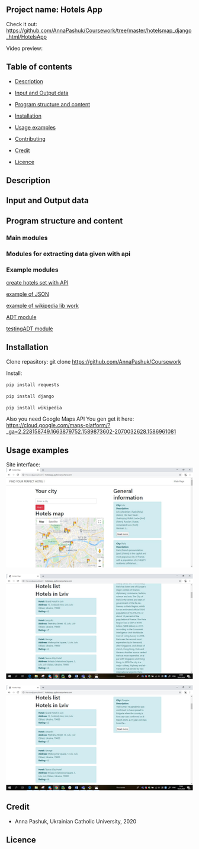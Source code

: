 ## Project name: Hotels App

Check it out: https://github.com/AnnaPashuk/Coursework/tree/master/hotelsmap_django_html/HotelsApp


Video preview: 


## Table of contents

* [Description](#Description)

* [Input and Output data](#Input-and-Output-Data)

* [Program structure and content](#Program-structure-and-content)

* [Installation](#Installation)

* [Usage examples](#Usage-examples)

* [Contributing](#Contributing)

* [Credit](#Credit)

* [Licence](#Licence)



## Description


## Input and Output data


 ## Program structure and content
 
 ### Main modules
 
 
 
 ### Modules for extracting data given with api
 
 
 ### Example modules
 
 [create hotels set with API](https://github.com/AnnaPashuk/Coursework/blob/master/examples/hotels_set.py)
 
 [example of JSON](https://github.com/AnnaPashuk/Coursework/blob/master/examples/city_hotels.json)
 
 [example of wikipedia lib work](https://github.com/AnnaPashuk/Coursework/blob/master/examples/wikipedia_lib_test.py)

 [ADT module](https://github.com/AnnaPashuk/Coursework/blob/master/adt/city_array.py)
 
 [testingADT module](https://github.com/AnnaPashuk/Coursework/blob/master/adt/city_array_test.py)

## Installation

Clone repasitory: 
git clone https://github.com/AnnaPashuk/Coursework

Install:

```bash
pip install requests
```

```bash
pip install django
```

```bash
pip install wikipedia
```

Also you need Google Maps API 
You gen get it here: https://cloud.google.com/maps-platform/?_ga=2.228158749.1663879752.1589873602-2070032628.1586961081

## Usage examples

Site interface:
![](https://github.com/AnnaPashuk/Coursework/blob/master/pictures_examples/site_interface.jpg)



![](https://github.com/AnnaPashuk/Coursework/blob/master/pictures_examples/hotels_list1.jpg)


![](https://github.com/AnnaPashuk/Coursework/blob/master/pictures_examples/hotels_list2.jpg)

## Credit

* Anna Pashuk, Ukrainian Catholic University, 2020

## Licence


